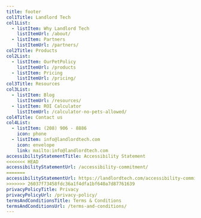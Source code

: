```yaml
---
title: footer
col1Title: Landlord Tech
col1List:
  - listItem: Why Landlord Tech
    listItemUrl: /about/
  - listItem: Partners
    listItemUrl: /partners/
col2Title: Products
col2List:
  - listItem: OurPetPolicy
    listItemUrl: /products
  - listItem: Pricing
    listItemUrl: /pricing/
col3Title: Resources
col3List:
  - listItem: Blog
    listItemUrl: /resources/
  - listItem: ROI Calculator
    listItemUrl: /calculator-no-pets-allowed/
col4Title: Contact us
col4List:
  - listItem: (208) 906 - 8886
    icon: phone
  - listItem: info@landlordtech.com
    icon: envelope
    link: mailto:info@landlordtech.com
accessibilityStatementTitle: Accessibility Statement
<<<<<<< HEAD
accessibilityStatementUrl: /accessibility-commitment/
=======
accessibilityStatementUrl: https://landlordtech.com/accessibility-commitment/
>>>>>>> 26037f73458fdc36a1f4dfa1bf640a7d87761639
privacyPolicyTitle: Privacy
privacyPolicyUrl: /privacy-policy/
termsAndConditionsTitle: Terms & Conditions
termsAndConditionsUrl: /terms-and-conditions/
---
```

